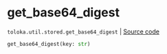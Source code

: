 # get_base64_digest
`toloka.util.stored.get_base64_digest` | [Source code](https://github.com/Toloka/toloka-kit/blob/v1.1.1/src/util/stored.py#L24)

```python
get_base64_digest(key: str)
```

